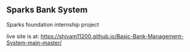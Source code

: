 ## Sparks Bank System

Sparks foundation internship project

live site is at: https://shivam11200.github.io/Basic-Bank-Management-System-main-master/